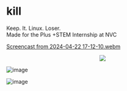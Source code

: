 # kill

Keep. It. Linux. Loser. <br />
Made for the Plus +STEM Internship at NVC


[Screencast from 2024-04-22 17-12-10.webm](https://github.com/ateschan/kill/assets/89411709/93add6e3-dad3-4db1-a2c8-3922bdc6ae4b)
<p align="center">
  <img src=https://github.com/ateschan/kill/assets/89411709/8e8083fa-1fa6-4c0d-812f-619d70741192)>
</p>

![image](https://github.com/ateschan/kill/assets/89411709/f0c4fcdb-df3e-4435-9717-d57d275898f4)

![image](https://github.com/ateschan/kill/assets/89411709/7fe15fd0-13d6-4779-93f1-8aa6a38c6f60)


